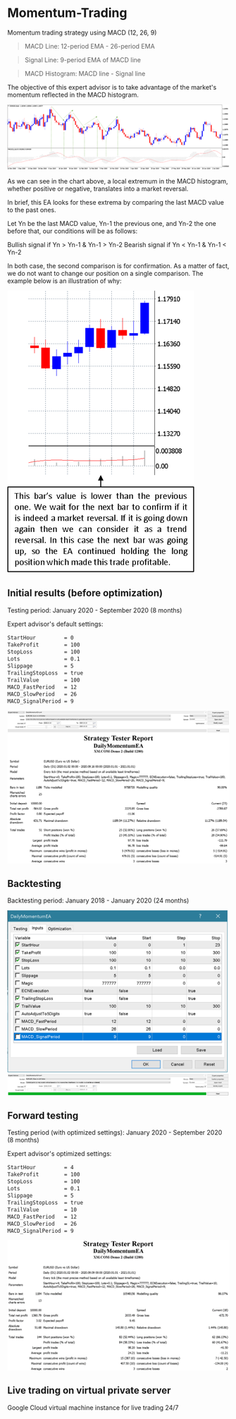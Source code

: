 # Momentum-Trading

Momentum trading strategy using MACD (12, 26, 9)

> MACD Line: 12-period EMA - 26-period EMA

> Signal Line: 9-period EMA of MACD line

> MACD Histogram: MACD line - Signal line

The objective of this expert advisor is to take advantage of the market's momentum reflected in the MACD histogram.

<img src="MACD histogram.png">

As we can see in the chart above, a local extremum in the MACD histogram, whether positive or negative, translates into a market reversal.

In brief, this EA looks for these extrema by comparing the last MACD value to the past ones.

Let Yn be the last MACD value, Yn-1 the previous one, and Yn-2 the one before that, our conditions will be as follows:

Bullish signal if Yn > Yn-1 & Yn-1 > Yn-2
Bearish signal if Yn < Yn-1 & Yn-1 < Yn-2

In both case, the second comparison is for confirmation. As a matter of fact, we do not want to change our position on a single comparison. The example below is an illustration of why:

<img src="trend_confirmation.png">


## Initial results (before optimization)

Testing period: January 2020 - September 2020 (8 months)

Expert advisor's default settings:

    StartHour         = 0
    TakeProfit        = 100
    StopLoss          = 100
    Lots              = 0.1
    Slippage          = 5
    TrailingStopLoss  = true
    TrailValue        = 100
    MACD_FastPeriod   = 12
    MACD_SlowPeriod   = 26
    MACD_SignalPeriod = 9
    
<img src="test_settings_1.png">

<img src="test_report_1.png" width="800">


## Backtesting

Backtesting period: January 2018 - January 2020 (24 months)

<img src="optimization_parameters.png" width="500">

<img src="optimization_settings.png">


## Forward testing

Testing period (with optimized settings): January 2020 - September 2020 (8 months)

Expert advisor's optimized settings:

    StartHour         = 4
    TakeProfit        = 100
    StopLoss          = 100
    Lots              = 0.1
    Slippage          = 5
    TrailingStopLoss  = true
    TrailValue        = 10
    MACD_FastPeriod   = 12
    MACD_SlowPeriod   = 26
    MACD_SignalPeriod = 9

<img src="test_report_2.png" width="800">


## Live trading on virtual private server

Google Cloud virtual machine instance for live trading 24/7
